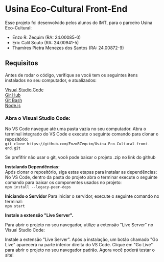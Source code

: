 # **Usina Eco-Cultural Front-End**
Esse projeto foi desenvolvido pelos alunos do IMT, para o parceiro Usina Eco-Cultural:
* Enzo R. Zequim (RA: 24.00085-0)
* Eric Calil Souto (RA: 24.00941-5)
* Thamires Pietra Menezes dos Santos (RA: 24.00872-9)

## **Requisitos**
Antes de rodar o código, verifique se você tem os seguintes itens instalados no seu computador, e atualizados:

[Visual Studio Code](https://code.visualstudio.com/)  
[Gir Hub](https://desktop.github.com/download/)  
[Git Bash](https://gitforwindows.org/)  
[Node.js](https://nodejs.org)  

### Abra o Visual Studio Code:
No VS Code navegue até uma pasta vazia no seu computador.
Abra o terminal integrado do VS Code e execute o seguinte comando para clonar o repositório:  
`git clone https://github.com/EnzoRZequim/Usina-Eco-Cultural-front-end.git`

Se prefifrir não usar o git, você pode baixar o projeto .zip no link do github

**Instalando Dependências:**  
Após clonar o repositório, siga estas etapas para instalar as dependências:
No VS Code, dentro da pasta do projeto abra o terminar execute o seguinte comando para baixar os componentes usados no projeto:  
`npm install --legacy-peer-deps`

**Iniciando o Servidor**
Para iniciar o servidor, execute o seguinte comando no terminal:  
`npm start`

**Instale a extensão "Live Server".**

Para abrir o projeto no seu navegador, utilize a extensão "Live Server" no Visual Studio Code:

Instale a extensão "Live Server".
Após a instalação, um botão chamado "Go Live" aparecerá na parte inferior direita do VS Code.
Clique em "Go Live" para abrir o projeto no seu navegador padrão.
Agora você poderá testar o site!